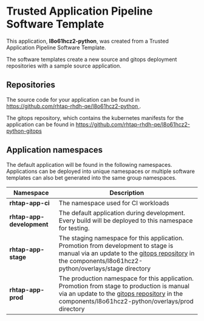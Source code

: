 # Trusted Application Pipeline Software Template

This application, **l8o61hcz2-python**, was created from a Trusted Application Pipeline Software Template.

The software templates create a new source and gitops deployment repositories with a sample source application. 

## Repositories

The source code for your application can be found in [https://github.com/rhtap-rhdh-qe/l8o61hcz2-python ](https://github.com/rhtap-rhdh-qe/l8o61hcz2-python ).
 
The gitops repository, which contains the kubernetes manifests for the application can be found in 
[https://github.com/rhtap-rhdh-qe/l8o61hcz2-python-gitops ](https://github.com/rhtap-rhdh-qe/l8o61hcz2-python-gitops ) 

## Application namespaces 

The default application will be found in the following namespaces. Applications can be deployed into unique namespaces or multiple software templates can also bet generated into the same group namespaces.  

|  Namespace   |  Description   |  
| -------- | -------- |
| **rhtap-app-ci** | The namespace used for CI workloads |
| **rhtap-app-development** | The default application during development. Every build will be deployed to this namespace for testing. |
| **rhtap-app-stage** | The staging namespace for this application. Promotion from development to stage is manual via an update to the [gitops repository](https://github.com/rhtap-rhdh-qe/l8o61hcz2-python-gitops ) in the components/l8o61hcz2-python/overlays/stage directory |
| **rhtap-app-prod** | The production namespace for this application. Promotion from stage to production is manual via an update to the [gitops repository](https://github.com/rhtap-rhdh-qe/l8o61hcz2-python-gitops ) in the components/l8o61hcz2-python/overlays/prod directory |